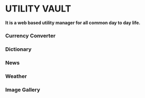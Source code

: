 # UTILITY VAULT

**It is a web based utility manager for all common day to day life.**

### Currency Converter
### Dictionary
### News
### Weather
### Image Gallery